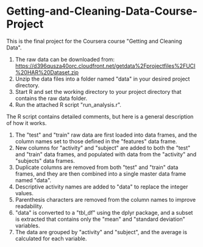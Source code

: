 # Getting-and-Cleaning-Data-Course-Project
This is the final project for the Coursera course "Getting and Cleaning Data". 

1. The raw data can be downloaded from: https://d396qusza40orc.cloudfront.net/getdata%2Fprojectfiles%2FUCI%20HAR%20Dataset.zip
2. Unzip the data files into a folder named "data" in your desired project directory. 
3. Start R and set the working directory to your project directory that contains the raw data folder. 
4. Run the attached R script "run_analysis.r". 

The R script contains detailed comments, but here is a general description of how it works. 

1. The "test" and "train" raw data are first loaded into data frames, and the column names set to those defined in the "features" data frame. 
2. New columns for "activity" and "subject" are added to both the "test" and "train" data frames, and populated with data from the "activity" and "subjects" data frames.
3. Duplicate columns are removed from both "test" and "train" data frames, and they are then combined into a single master data frame named "data". 
4. Descriptive activity names are added to "data" to replace the integer values. 
5. Parenthesis characters are removed from the column names to improve readability. 
6. "data" is converted to a "tbl_df" using the dplyr package, and a subset is extracted that contains only the "mean" and "standard deviation" variables. 
7. The data are grouped by "activity" and "subject", and the average is calculated for each variable. 


